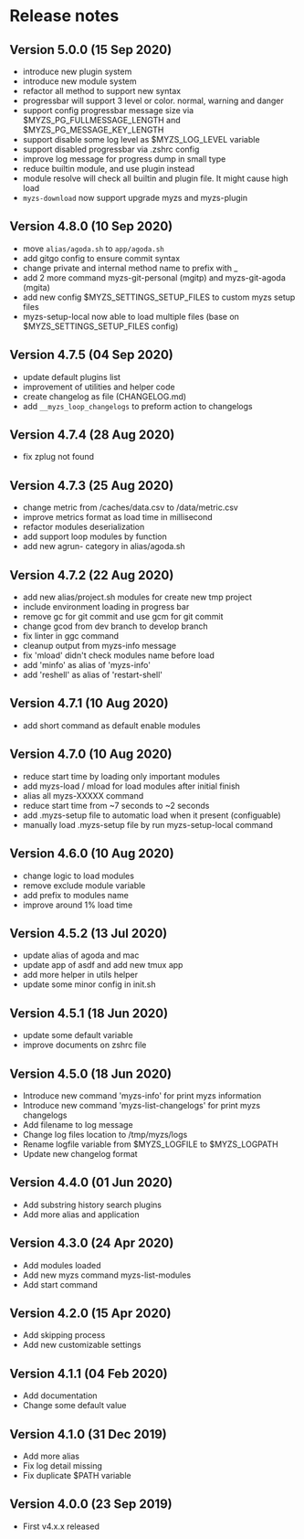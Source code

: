 # Release notes

## Version 5.0.0 (15 Sep 2020)

- introduce new plugin system
- introduce new module system
- refactor all method to support new syntax
- progressbar will support 3 level or color. normal, warning and danger
- support config progressbar message size via $MYZS_PG_FULLMESSAGE_LENGTH and $MYZS_PG_MESSAGE_KEY_LENGTH
- support disable some log level as $MYZS_LOG_LEVEL variable
- support disabled progressbar via .zshrc config
- improve log message for progress dump in small type
- reduce builtin module, and use plugin instead
- module resolve will check all builtin and plugin file. It might cause high load
- `myzs-download` now support upgrade myzs and myzs-plugin

## Version 4.8.0 (10 Sep 2020)

- move `alias/agoda.sh` to `app/agoda.sh`
- add gitgo config to ensure commit syntax
- change private and internal method name to prefix with _
- add 2 more command myzs-git-personal (mgitp) and myzs-git-agoda (mgita)
- add new config $MYZS_SETTINGS_SETUP_FILES to custom myzs setup files
- myzs-setup-local now able to load multiple files (base on $MYZS_SETTINGS_SETUP_FILES config)

## Version 4.7.5 (04 Sep 2020)

- update default plugins list
- improvement of utilities and helper code
- create changelog as file (CHANGELOG.md)
- add `__myzs_loop_changelogs` <cmd> to preform action to changelogs

## Version 4.7.4 (28 Aug 2020)

- fix zplug not found

## Version 4.7.3 (25 Aug 2020)

- change metric from /caches/data.csv to /data/metric.csv
- improve metrics format as load time in millisecond
- refactor modules deserialization
- add support loop modules by function
- add new agrun-<application> category in alias/agoda.sh

## Version 4.7.2 (22 Aug 2020)

- add new alias/project.sh modules for create new tmp project
- include environment loading in progress bar
- remove gc for git commit and use gcm for git commit
- change gcod from dev branch to develop branch
- fix linter in ggc command
- cleanup output from myzs-info message
- fix 'mload' didn't check modules name before load
- add 'minfo' as alias of 'myzs-info'
- add 'reshell' as alias of 'restart-shell'

## Version 4.7.1 (10 Aug 2020)

- add short command as default enable modules

## Version 4.7.0 (10 Aug 2020)

- reduce start time by loading only important modules
- add myzs-load / mload for load modules after initial finish
- alias all myzs-XXXXX command
- reduce start time from ~7 seconds to ~2 seconds
- add .myzs-setup file to automatic load when it present (configuable)
- manually load .myzs-setup file by run myzs-setup-local command

## Version 4.6.0 (10 Aug 2020)

- change logic to load modules
- remove exclude module variable
- add prefix to modules name
- improve around 1% load time

## Version 4.5.2 (13 Jul 2020)

- update alias of agoda and mac
- update app of asdf and add new tmux app
- add more helper in utils helper
- update some minor config in init.sh

## Version 4.5.1 (18 Jun 2020)

- update some default variable
- improve documents on zshrc file

## Version 4.5.0 (18 Jun 2020)

- Introduce new command 'myzs-info' for print myzs information
- Introduce new command 'myzs-list-changelogs' for print myzs changelogs
- Add filename to log message
- Change log files location to /tmp/myzs/logs
- Rename logfile variable from $MYZS_LOGFILE to $MYZS_LOGPATH
- Update new changelog format

## Version 4.4.0 (01 Jun 2020)

- Add substring history search plugins
- Add more alias and application

## Version 4.3.0 (24 Apr 2020)

- Add modules loaded
- Add new myzs command myzs-list-modules
- Add start command

## Version 4.2.0 (15 Apr 2020)

- Add skipping process
- Add new customizable settings

## Version 4.1.1 (04 Feb 2020)

- Add documentation
- Change some default value

## Version 4.1.0 (31 Dec 2019)

- Add more alias
- Fix log detail missing
- Fix duplicate $PATH variable

## Version 4.0.0 (23 Sep 2019)

- First v4.x.x released
